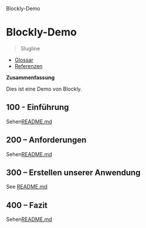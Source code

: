 Blockly-Demo

# Blockly-Demo

> Slugline

-   [Glossar](./GLOSSARY.md)
-   [Referenzen](./REFERENCES.md)

**Zusammenfassung**

Dies ist eine Demo von Blockly.

## 100 - Einführung

Sehen[README.md](./100/README.md)

## 200 – Anforderungen

Sehen[README.md](./200/README.md)

## 300 – Erstellen unserer Anwendung

See [README.md](./300/README.md)

## 400 – Fazit

Sehen[README.md](./400/README.md)
